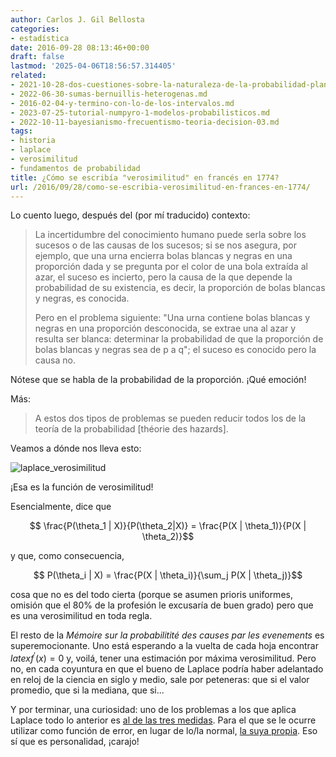 ```yaml
---
author: Carlos J. Gil Bellosta
categories:
- estadística
date: 2016-09-28 08:13:46+00:00
draft: false
lastmod: '2025-04-06T18:56:57.314405'
related:
- 2021-10-28-dos-cuestiones-sobre-la-naturaleza-de-la-probabilidad-planteadas-por-keynes-en-1921-pero-que-siguen-hoy-igual-de-vigentes.md
- 2022-06-30-sumas-bernuillis-heterogenas.md
- 2016-02-04-y-termino-con-lo-de-los-intervalos.md
- 2023-07-25-tutorial-numpyro-1-modelos-probabilisticos.md
- 2022-10-11-bayesianismo-frecuentismo-teoria-decision-03.md
tags:
- historia
- laplace
- verosimilitud
- fundamentos de probabilidad
title: ¿Cómo se escribía "verosimilitud" en francés en 1774?
url: /2016/09/28/como-se-escribia-verosimilitud-en-frances-en-1774/
---
```


Lo cuento luego, después del (por mí traducido) contexto:


>La incertidumbre del conocimiento humano puede serla sobre los sucesos o de las causas de los sucesos; si se nos asegura, por ejemplo, que una urna encierra bolas blancas y negras en una proporción dada y se pregunta por el color de una bola extraída al azar, el suceso es incierto, pero la causa de la que depende la probabilidad de su existencia, es decir, la proporción de bolas blancas y negras, es conocida.
>
>Pero en el problema siguiente: "Una urna contiene bolas blancas y negras en una proporción desconocida, se extrae una al azar y resulta ser blanca: determinar la probabilidad de que la proporción de bolas blancas y negras sea de p a q"; el suceso es conocido pero la causa no.

Nótese que se habla de la probabilidad de la proporción. ¡Qué emoción!

Más:

>A estos dos tipos de problemas se pueden reducir todos los de la teoría de la probabilidad [théorie des hazards].

Veamos a dónde nos lleva esto:

![laplace_verosimilitud](/wp-uploads/2016/09/laplace_verosimilitud.png#center)

¡Esa es la función de verosimilitud!

Esencialmente, dice que

$$ \frac{P(\theta_1 | X)}{P(\theta_2|X)} = \frac{P(X | \theta_1)}{P(X | \theta_2)}$$

y que, como consecuencia,

$$ P(\theta_i | X) = \frac{P(X | \theta_i)}{\sum_j P(X | \theta_j)}$$

cosa que no es del todo cierta (porque se asumen prioris uniformes, omisión que el 80% de la profesión le excusaría de buen grado) pero que es una verosimilitud en toda regla.

El resto de la _Mémoire sur la probabilitité des causes par les evenements_ es superemocionante. Uno está esperando a la vuelta de cada hoja encontrar $latex f^\prime(x) = 0$ y, voilá, tener una estimación por máxima verosimilitud. Pero no, en cada coyuntura en que el bueno de Laplace podría haber adelantado en reloj de la ciencia en siglo y medio, sale por peteneras: que si el valor promedio, que si la mediana, que si...

Y por terminar, una curiosidad: uno de los problemas a los que aplica Laplace todo lo anterior es [al de las tres medidas](https://datanalytics.com/2011/09/14/la-estadistica-del-numero-tres/). Para el que se le ocurre utilizar como función de error, en lugar de lo/la normal, [la suya propia](https://es.wikipedia.org/wiki/Distribuci%C3%B3n_de_Laplace). Eso sí que es personalidad, ¡carajo!